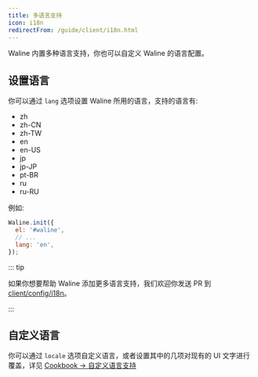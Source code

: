 ```yaml
---
title: 多语言支持
icon: i18n
redirectFrom: /guide/client/i18n.html
---
```


Waline 内置多种语言支持，你也可以自定义 Waline 的语言配置。

<!-- more -->

## 设置语言

你可以通过 `lang` 选项设置 Waline 所用的语言，支持的语言有:

- zh
- zh-CN
- zh-TW
- en
- en-US
- jp
- jp-JP
- pt-BR
- ru
- ru-RU

例如:

```js
Waline.init({
  el: '#waline',
  // ...
  lang: 'en',
});
```

::: tip

如果你想要帮助 Waline 添加更多语言支持，我们欢迎你发送 PR 到 [client/config/i18n](https://github.com/walinejs/waline/tree/main/packages/client/src/config/i18n)。

:::

## 自定义语言

你可以通过 `locale` 选项自定义语言，或者设置其中的几项对现有的 UI 文字进行覆盖，详见 [Cookbook → 自定义语言支持](../../cookbook/customize/locale.md)
